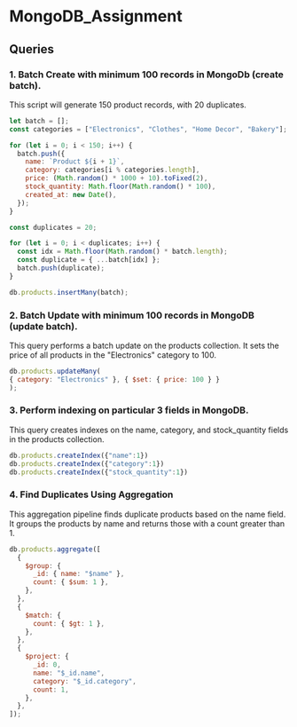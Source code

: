 # MongoDB_Assignment

## Queries

### 1.  Batch Create with minimum 100 records in MongoDb (create batch).
This script will generate 150 product records, with 20 duplicates.
```javascript
let batch = [];
const categories = ["Electronics", "Clothes", "Home Decor", "Bakery"];

for (let i = 0; i < 150; i++) {
  batch.push({
    name: `Product ${i + 1}`,
    category: categories[i % categories.length],
    price: (Math.random() * 1000 + 10).toFixed(2),
    stock_quantity: Math.floor(Math.random() * 100),
    created_at: new Date(),
  });
}

const duplicates = 20;

for (let i = 0; i < duplicates; i++) {
  const idx = Math.floor(Math.random() * batch.length);
  const duplicate = { ...batch[idx] };
  batch.push(duplicate);
}

db.products.insertMany(batch);
```

### 2. Batch Update with minimum 100 records  in MongoDB (update batch).
This query performs a batch update on the products collection. It sets the price of all products in the "Electronics" category to 100.
```javascript
db.products.updateMany( 
{ category: "Electronics" }, { $set: { price: 100 } } 
); 
```

### 3. Perform indexing on particular 3 fields in MongoDB.
This query creates indexes on the name, category, and stock_quantity fields in the products collection.
```javascript
db.products.createIndex({"name":1})  
db.products.createIndex({"category":1})  
db.products.createIndex({"stock_quantity":1}) 
```
### 4. Find Duplicates Using Aggregation
This aggregation pipeline finds duplicate products based on the name field. It groups the products by name and returns those with a count greater than 1.
```javascript
db.products.aggregate([
  {
    $group: {
      _id: { name: "$name" },
      count: { $sum: 1 },
    },
  },
  {
    $match: {
      count: { $gt: 1 },
    },
  },
  {
    $project: {
      _id: 0,
      name: "$_id.name",
      category: "$_id.category",
      count: 1,
    },
  },
]);
```
